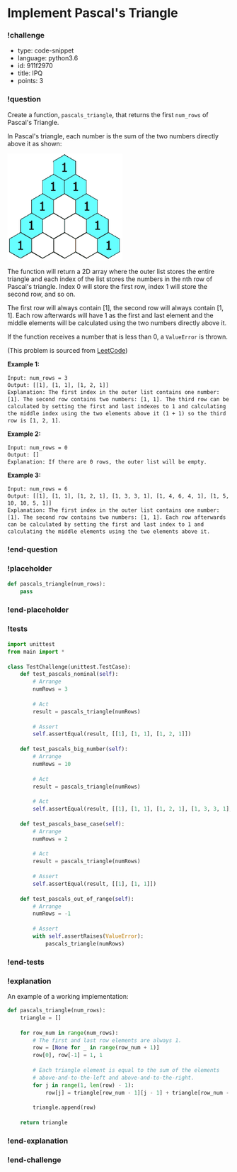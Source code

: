 # Implement Pascal's Triangle

<!-- prettier-ignore-start -->
### !challenge
* type: code-snippet
* language: python3.6
* id: 911f2970
* title: IPQ
* points: 3
### !question

Create a function, `pascals_triangle`, that returns the first `num_rows` of Pascal's Triangle. 

In Pascal's triangle, each number is the sum of the two numbers directly above it as shown:

![pascals triangle visualization](../images/pascal-triangle-animated.gif)

The function will return a 2D array where the outer list stores the entire triangle and each index of the list stores the numbers in the nth row of Pascal's triangle. Index 0 will store the first row, index 1 will store the second row, and so on. 

The first row will always contain [1], the second row will always contain [1, 1]. Each row afterwards will have 1 as the first and last element and the middle elements will be calculated using the two numbers directly above it.

If the function receives a number that is less than 0, a `ValueError` is thrown.

(This problem is sourced from [LeetCode](https://leetcode.com/problems/pascals-triangle/description/))

**Example 1:**

```
Input: num_rows = 3
Output: [[1], [1, 1], [1, 2, 1]]
Explanation: The first index in the outer list contains one number: [1]. The second row contains two numbers: [1, 1]. The third row can be calculated by setting the first and last indexes to 1 and calculating the middle index using the two elements above it (1 + 1) so the third row is [1, 2, 1].
```

**Example 2:**
```
Input: num_rows = 0
Output: []
Explanation: If there are 0 rows, the outer list will be empty.
```

**Example 3:**
```
Input: num_rows = 6
Output: [[1], [1, 1], [1, 2, 1], [1, 3, 3, 1], [1, 4, 6, 4, 1], [1, 5, 10, 10, 5, 1]]
Explanation: The first index in the outer list contains one number: [1]. The second row contains two numbers: [1, 1]. Each row afterwards can be calculated by setting the first and last index to 1 and calculating the middle elements using the two elements above it.
```

### !end-question
### !placeholder

```python
def pascals_triangle(num_rows):
    pass
```
### !end-placeholder
### !tests
```python
import unittest
from main import *

class TestChallenge(unittest.TestCase):
    def test_pascals_nominal(self):
        # Arrange
        numRows = 3

        # Act
        result = pascals_triangle(numRows)

        # Assert
        self.assertEqual(result, [[1], [1, 1], [1, 2, 1]])

    def test_pascals_big_number(self):
        # Arrange
        numRows = 10

        # Act
        result = pascals_triangle(numRows)

        # Act
        self.assertEqual(result, [[1], [1, 1], [1, 2, 1], [1, 3, 3, 1], [1, 4, 6, 4, 1], [1, 5, 10, 10, 5, 1], [1, 6, 15, 20, 15, 6, 1], [1, 7, 21, 35, 35, 21, 7, 1], [1, 8, 28, 56, 70, 56, 28, 8, 1], [1, 9, 36, 84, 126, 126, 84, 36, 9, 1]])

    def test_pascals_base_case(self):
        # Arrange
        numRows = 2

        # Act
        result = pascals_triangle(numRows)

        # Assert
        self.assertEqual(result, [[1], [1, 1]])

    def test_pascals_out_of_range(self):
        # Arrange
        numRows = -1

        # Assert
        with self.assertRaises(ValueError):
            pascals_triangle(numRows)
```
### !end-tests
### !explanation

An example of a working implementation:

```python
def pascals_triangle(num_rows):
    triangle = []

    for row_num in range(num_rows):
        # The first and last row elements are always 1.
        row = [None for _ in range(row_num + 1)]
        row[0], row[-1] = 1, 1

        # Each triangle element is equal to the sum of the elements
        # above-and-to-the-left and above-and-to-the-right.
        for j in range(1, len(row) - 1):
            row[j] = triangle[row_num - 1][j - 1] + triangle[row_num - 1][j]

        triangle.append(row)

    return triangle
```
### !end-explanation

### !end-challenge
<!-- prettier-ignore-end -->